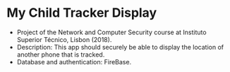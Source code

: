 # My Child Tracker Display

- Project of the Network and Computer Security course at Instituto Superior Técnico, Lisbon (2018).
- Description: This app should securely be able to display the location of another phone that is tracked.
- Database and authentication: FireBase.
